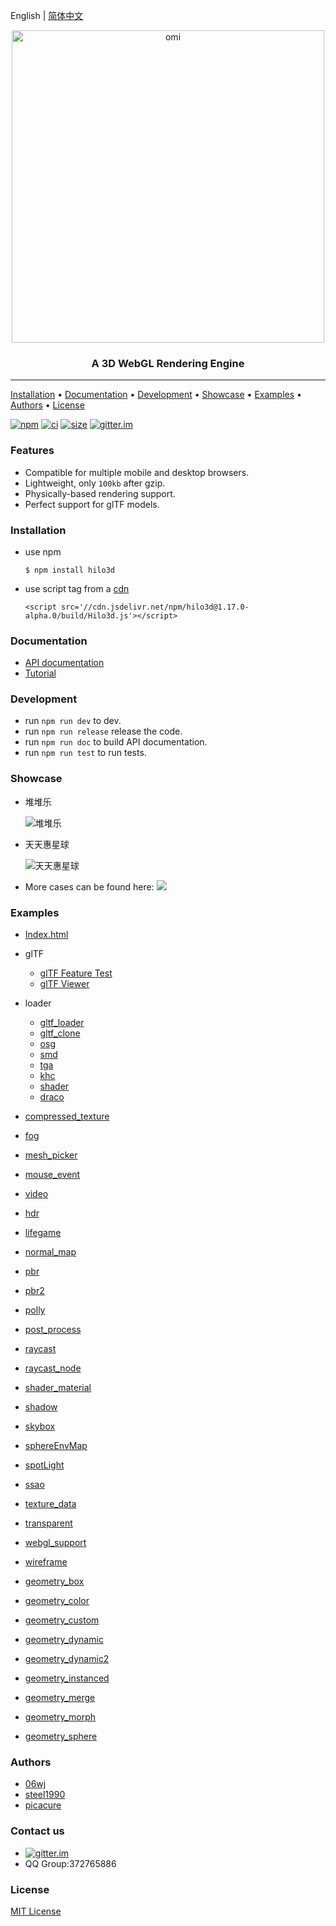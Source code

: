 English | [简体中文](./README_ZH.md)

<p align="center"><img src="https://gw.alicdn.com/tfs/TB1znqbquT2gK0jSZFvXXXnFXXa-569-143.svg" alt="omi" width="500"/></p>
<h3 align="center">A 3D WebGL Rendering Engine</h3>

---
[Installation](#Installation) • [Documentation](#Documentation) • [Development](#Development) • [Showcase](#Showcase) • [Examples](#Examples) • [Authors](#Authors) • [License](#License)

[![npm][npm-image]][npm-url] [![ci][ci-image]][ci-url] [![size][size-image]][cdn-url] [![gitter.im][gitter-image]][gitter-url]

### Features
* Compatible for multiple mobile and desktop browsers.
* Lightweight, only `100kb` after gzip.
* Physically-based rendering support.
* Perfect support for glTF models.

### Installation
* use npm

	```
	$ npm install hilo3d
	```
* use script tag from a [cdn][cdn-url]

	```
	<script src='//cdn.jsdelivr.net/npm/hilo3d@1.17.0-alpha.0/build/Hilo3d.js'></script>
	```

### Documentation
* [API documentation](https://hilo3d.js.org/docs/index.html)
* [Tutorial](https://github.com/hiloteam/article/issues?q=is%3Aissue+is%3Aopen+label%3AHilo3d)

### Development
* run `npm run dev` to dev.
* run `npm run release` release the code.
* run `npm run doc` to build API documentation.
* run `npm run test` to run tests.

### Showcase

* 堆堆乐
  
  ![堆堆乐](https://raw.githubusercontent.com/06wj/06wj.github.com/master/images/hilo3d/ddl.gif)

* 天天惠星球

  ![天天惠星球](https://raw.githubusercontent.com/06wj/06wj.github.com/master/images/hilo3d/tthxq.gif)
 
* More cases can be found here: 
  [![](https://gw.alicdn.com/tfs/TB1rngb0pT7gK0jSZFpXXaTkpXa-2048-1009.jpg)](https://seinjs.com/cn/production)

### Examples

  * [Index.html](https://hilo3d.js.org/docs/index.html)
  * glTF
    * [glTF Feature Test](https://cx20.github.io/gltf-test/?engines=Hilo3d)
	* [glTF Viewer](https://hilo3d.js.org/examples/glTFViewer/index.html)

  * loader
    * [gltf_loader](https://hilo3d.js.org/examples/loader/glTF_loader.html)
    * [gltf_clone](https://hilo3d.js.org/examples/loader/glTF_clone.html)
    * [osg](https://hilo3d.js.org/examples/loader/osg/osg_loader.html)
    * [smd](https://hilo3d.js.org/examples/loader/smd/smd_loader.html)
    * [tga](https://hilo3d.js.org/examples/loader/tga/tga_loader.html)
    * [khc](https://hilo3d.js.org/examples/loader/khc/khc.html)
    * [shader](https://hilo3d.js.org/examples/loader/shader/shader_loader.html)
    * [draco](https://hilo3d.js.org/examples/loader/draco/draco_loader.html)
  * [compressed_texture](https://hilo3d.js.org/examples/compressed_texture.html)
  * [fog](https://hilo3d.js.org/examples/fog.html)
  * [mesh_picker](https://hilo3d.js.org/examples/mesh_picker.html)
  * [mouse_event](https://hilo3d.js.org/examples/mouse_event.html)
  * [video](https://hilo3d.js.org/examples/video.html)
  * [hdr](https://hilo3d.js.org/examples/hdr.html)
  * [lifegame](https://hilo3d.js.org/examples/lifegame.html)
  * [normal_map](https://hilo3d.js.org/examples/normal_map.html)
  * [pbr](https://hilo3d.js.org/examples/pbr.html)
  * [pbr2](https://hilo3d.js.org/examples/pbr2.html)
  * [polly](https://hilo3d.js.org/examples/polly.html)
  * [post_process](https://hilo3d.js.org/examples/post_process.html)
  * [raycast](https://hilo3d.js.org/examples/raycast.html)
  * [raycast_node](https://hilo3d.js.org/examples/raycast_node.html)
  * [shader_material](https://hilo3d.js.org/examples/shader_material.html)
  * [shadow](https://hilo3d.js.org/examples/shadow.html)
  * [skybox](https://hilo3d.js.org/examples/skybox.html)
  * [sphereEnvMap](https://hilo3d.js.org/examples/sphereEnvMap.html)
  * [spotLight](https://hilo3d.js.org/examples/spotLight.html)
  * [ssao](https://hilo3d.js.org/examples/ssao.html)
  * [texture_data](https://hilo3d.js.org/examples/texture_data.html)
  * [transparent](https://hilo3d.js.org/examples/transparent.html)
  * [webgl_support](https://hilo3d.js.org/examples/webgl_support.html)
  * [wireframe](https://hilo3d.js.org/examples/wireframe.html)
  * [geometry_box](https://hilo3d.js.org/examples/geometry_box.html)
  * [geometry_color](https://hilo3d.js.org/examples/geometry_color.html)
  * [geometry_custom](https://hilo3d.js.org/examples/geometry_custom.html)
  * [geometry_dynamic](https://hilo3d.js.org/examples/geometry_dynamic.html)
  * [geometry_dynamic2](https://hilo3d.js.org/examples/geometry_dynamic2.html)
  * [geometry_instanced](https://hilo3d.js.org/examples/geometry_instanced.html)
  * [geometry_merge](https://hilo3d.js.org/examples/geometry_merge.html)
  * [geometry_morph](https://hilo3d.js.org/examples/geometry_morph.html)
  * [geometry_sphere](https://hilo3d.js.org/examples/geometry_sphere.html)



### Authors

 * [06wj](https://github.com/06wj)
 * [steel1990](https://github.com/steel1990)
 * [picacure](https://github.com/picacure)

### Contact us
  * [![gitter.im][gitter-image]][gitter-url]
  * QQ Group:372765886

### License

[MIT License](http://en.wikipedia.org/wiki/MIT_License)

[gitter-image]: https://img.shields.io/badge/GITTER-join%20chat-green.svg?style=flat-square
[gitter-url]: https://gitter.im/hiloteam/Hilo3d?utm_source=badge&utm_medium=badge&utm_campaign=pr-badge&utm_content=badge
[npm-image]: https://img.shields.io/npm/v/hilo3d.svg?style=flat-square
[npm-url]: https://www.npmjs.com/package/hilo3d
[size-image]:https://img.badgesize.io/hiloteam/hilo3d/master/build/Hilo3d.js.svg?compression=gzip&style=flat-square
[ci-url]:https://github.com/hiloteam/Hilo3d/actions?query=workflow%3A%22npm+test%22+branch%3Adev
[ci-image]:https://img.shields.io/github/workflow/status/hiloteam/Hilo3d/npm%20test?style=flat-square
[cdn-url]: https://cdn.jsdelivr.net/npm/hilo3d@1.17.0-alpha.0/build/Hilo3d.js
